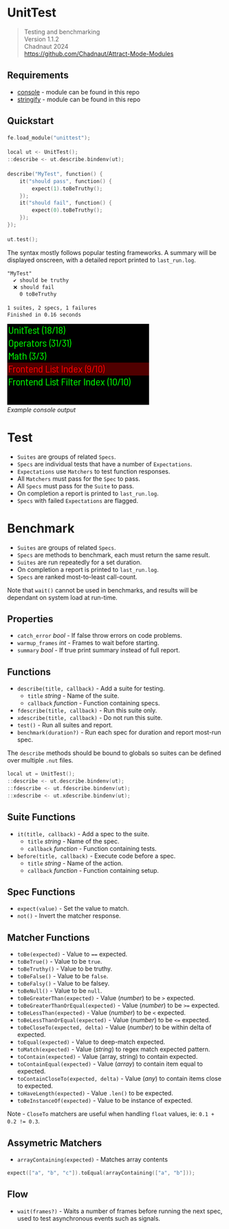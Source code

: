 # UnitTest

> Testing and benchmarking  
> Version 1.1.2  
> Chadnaut 2024  
> https://github.com/Chadnaut/Attract-Mode-Modules

## Requirements

- [console](https://github.com/Chadnaut/Attract-Mode-Modules/blob/master/modules/console) - module can be found in this repo
- [stringify](https://github.com/Chadnaut/Attract-Mode-Modules/blob/master/modules/stringify) - module can be found in this repo


## Quickstart

```cpp
fe.load_module("unittest");

local ut <- UnitTest();
::describe <- ut.describe.bindenv(ut);

describe("MyTest", function() {
    it("should pass", function() {
        expect(1).toBeTruthy();
    });
    it("should fail", function() {
        expect(0).toBeTruthy();
    });
});

ut.test();
```

The syntax mostly follows popular testing frameworks. A summary will be displayed onscreen, with a detailed report printed to `last_run.log`.

```log
"MyTest"
  ✔️ should be truthy
  ❌ should fail
    0 toBeTruthy

1 suites, 2 specs, 1 failures
Finished in 0.16 seconds
```

![Example](example.png)\
*Example console output*

# Test

- `Suites` are groups of related `Specs`.
- `Specs` are individual tests that have a number of `Expectations`.
- `Expectations` use `Matchers` to test function responses.
- All `Matchers` must pass for the `Spec` to pass.
- All `Specs` must pass for the `Suite` to pass.
- On completion a report is printed to `last_run.log`.
- `Specs` with failed `Expectations` are flagged.

# Benchmark

- `Suites` are groups of related `Specs`.
- `Specs` are methods to benchmark, each must return the same result.
- `Suites` are run repeatedly for a set duration.
- On completion a report is printed to `last_run.log`.
- `Specs` are ranked most-to-least call-count.

Note that `wait()` cannot be used in benchmarks, and results will be dependant on system load at run-time.

## Properties

- `catch_error` *bool* - If false throw errors on code problems.
- `warmup_frames` *int* - Frames to wait before starting.
- `summary` *bool* - If true print summary instead of full report.

## Functions

- `describe(title, callback)` - Add a suite for testing.
  - `title` *string* - Name of the suite.
  - `callback` *function* - Function containing specs.
- `fdescribe(title, callback)` - Run this suite only.
- `xdescribe(title, callback)` - Do not run this suite.
- `test()` - Run all suites and report.
- `benchmark(duration?)` - Run each spec for duration and report most-run spec.

The `describe` methods should be bound to globals so suites can be defined over multiple `.nut` files.

```cpp
local ut = UnitTest();
::describe <- ut.describe.bindenv(ut);
::fdescribe <- ut.fdescribe.bindenv(ut);
::xdescribe <- ut.xdescribe.bindenv(ut);
```

## Suite Functions

- `it(title, callback)` - Add a spec to the suite.
  - `title` *string* - Name of the spec.
  - `callback` *function* - Function containing tests.
- `before(title, callback)` - Execute code before a spec.
  - `title` *string* - Name of the action.
  - `callback` *function* - Function containing setup.

## Spec Functions

- `expect(value)` - Set the value to match.
- `not()` - Invert the matcher response.

## Matcher Functions

- `toBe(expected)` - Value to `==` expected.
- `toBeTrue()` - Value to be `true`.
- `toBeTruthy()` - Value to be truthy.
- `toBeFalse()` - Value to be `false`.
- `toBeFalsy()` - Value to be falsey.
- `toBeNull()` - Value to be `null`.
- `toBeGreaterThan(expected)` - Value (*number*) to be `>` expected.
- `toBeGreaterThanOrEqual(expected)` - Value (*number*) to be `>=` expected.
- `toBeLessThan(expected)` - Value (*number*) to be `<` expected.
- `toBeLessThanOrEqual(expected)` - Value (*number*) to be `<=` expected.
- `toBeCloseTo(expected, delta)` - Value (*number*) to be within delta of expected.
- `toEqual(expected)` - Value to deep-match expected.
- `toMatch(expected)` - Value (*string*) to regex match expected pattern.
- `toContain(expected)` - Value (array, string) to contain expected.
- `toContainEqual(expected)` - Value (*array*) to contain item equal to expected.
- `toContainCloseTo(expected, delta)` - Value (*any*) to contain items close to expected.
- `toHaveLength(expected)` - Value `.len()` to be expected.
- `toBeInstanceOf(expected)` - Value to be instance of expected.

Note - `CloseTo` matchers are useful when handling `float` values, ie: `0.1 + 0.2 != 0.3`.

## Assymetric Matchers

- `arrayContaining(expected)` - Matches array contents
```cpp
expect(["a", "b", "c"]).toEqual(arrayContaining(["a", "b"]));
```

## Flow

- `wait(frames?)` - Waits a number of frames before running the next spec, used to test asynchronous events such as signals.
